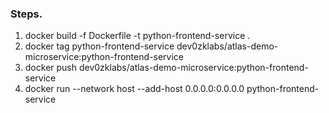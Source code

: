 ### Steps.
1. docker build -f Dockerfile -t python-frontend-service .
2. docker tag python-frontend-service dev0zklabs/atlas-demo-microservice:python-frontend-service
3. docker push dev0zklabs/atlas-demo-microservice:python-frontend-service
4. docker run --network host --add-host 0.0.0.0:0.0.0.0 python-frontend-service
